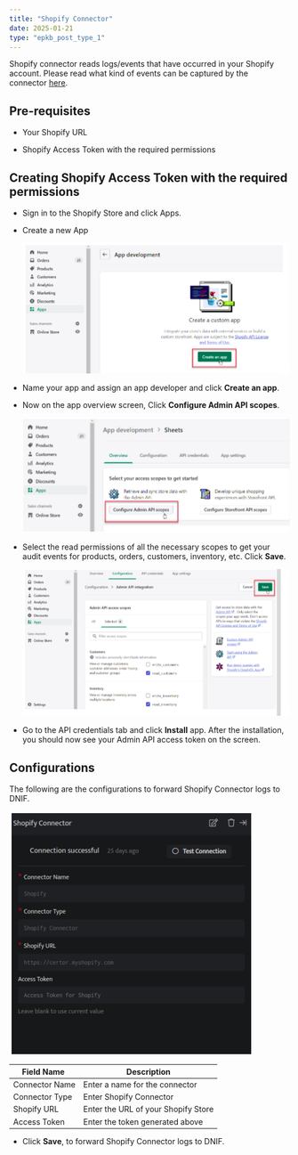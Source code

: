 ```yaml
---
title: "Shopify Connector"
date: 2025-01-21
type: "epkb_post_type_1"
---
```


Shopify connector reads logs/events that have occurred in your Shopify account. Please read what kind of events can be captured by the connector [here](https://shopify.dev/api/admin-rest/2022-10/resources/event). 

## **Pre-requisites**

- Your Shopify URL

- Shopify Access Token with the required permissions

## **Creating Shopify Access Token with the required permissions**

- Sign in to the Shopify Store and click Apps.

- Create a new App  
      
      
    ![](./images-Shopify%20Connector/Shopify-Connector-1.webp)  
      
    

- Name your app and assign an app developer and click **Create an app**.

- Now on the app overview screen, Click **Configure Admin API scopes**.  
      
      
    ![](./images-Shopify%20Connector/Shopify-Connector-2.webp)  
      
    

- Select the read permissions of all the necessary scopes to get your audit events for products, orders, customers, inventory, etc. Click **Save**.  
      
      
    ![](./images-Shopify%20Connector/Shopify-Connector-3.webp)  
      
    

- Go to the API credentials tab and click **Install** app. After the installation, you should now see your Admin API access token on the screen.

## **Configurations**

The following are the configurations to forward Shopify Connector logs to DNIF.‌  

![](./images-Shopify%20Connector/Shopify-Connector-5.png)

| **Field Name**  | **Description** |
| --- | --- |
| Connector Name | Enter a name for the connector |
| Connector Type | Enter Shopify Connector |
| Shopify URL | Enter the URL of your Shopify Store |
| Access Token | Enter the token generated above |

- Click **Save**, to forward Shopify Connector logs to DNIF.‌
